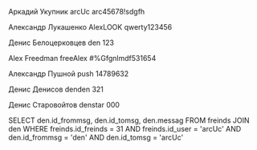 Аркадий 
Укупник
arcUc
arc45678!sdgfh


Александр
Лукашенко
AlexLOOK
qwerty123456


Денис
Белоцерковцев
den
123


Alex
Freedman
freeAlex
#%Gfgnlmdf531654


Александр
Пушной
push
14789632


Денис
Денисов
denden
321


Денис
Старовойтов
denstar
000



SELECT den.id_frommsg, den.id_tomsg, den.messag
FROM freinds
JOIN den
WHERE freinds.id_freinds = 31 AND freinds.id_user = 'arcUc' AND den.id_frommsg = 'den' AND den.id_tomsg = 'arcUc'